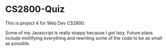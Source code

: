 # CS2800-Quiz
This is project 4 for Web Dev CS2800. 

Some of my Javascript is really sloppy because I got lazy. Future plans include minfifying everything and rewriting some of the code to be as small as possible.
